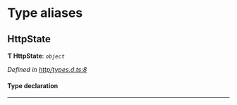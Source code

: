 

# Type aliases

<a id="httpstate"></a>

##  HttpState

**Ƭ HttpState**: *`object`*

*Defined in [http/types.d.ts:8](https://github.com/polkadot-js/api/blob/12a3b4a/packages/api-provider/src/http/types.d.ts#L8)*

#### Type declaration

___

